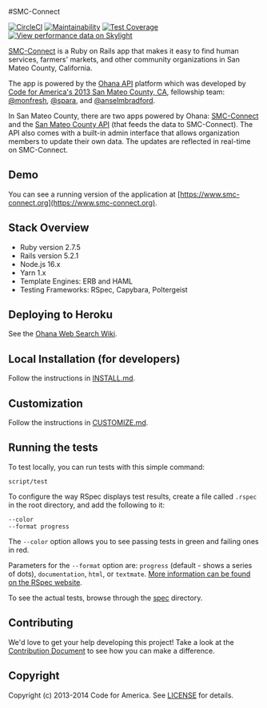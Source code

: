 #SMC-Connect

[![CircleCI](https://circleci.com/gh/smcgov/SMC-Connect/tree/master.svg?style=svg)](https://circleci.com/gh/smcgov/SMC-Connect/tree/master) [![Maintainability](https://api.codeclimate.com/v1/badges/c83da1660a5df77aa361/maintainability)](https://codeclimate.com/github/smcgov/SMC-Connect/maintainability) [![Test Coverage](https://api.codeclimate.com/v1/badges/c83da1660a5df77aa361/test_coverage)](https://codeclimate.com/github/smcgov/SMC-Connect/test_coverage)
[![View performance data on Skylight](https://badges.skylight.io/status/OsRyw4RiuAcN.svg)](https://oss.skylight.io/app/applications/OsRyw4RiuAcN)

[SMC-Connect](https://www.smc-connect.org) is a Ruby on Rails app that makes it easy to find human services, farmers' markets, and other community organizations in San Mateo County, California.

The app is powered by the [Ohana API](https://github.com/codeforamerica/ohana-api) platform which was developed by [Code for America's 2013 San Mateo County, CA,](https://codeforamerica.org/2013-partners/san-mateo-county/) fellowship team: [@monfresh](https://github.com/monfresh), [@spara](https://github.com/spara), and [@anselmbradford](https://github.com/anselmbradford).

In San Mateo County, there are two apps powered by Ohana: [SMC-Connect](https://www.smc-connect.org) and the [San Mateo County API](https://github.com/smcgov/ohana-api-smc) (that feeds the data to SMC-Connect). The API also comes with a built-in admin interface that allows organization members to update their own data. The updates are reflected in real-time on SMC-Connect.

## Demo
You can see a running version of the application at
[https://www.smc-connect.org](https://www.smc-connect.org).

## Stack Overview

* Ruby version 2.7.5
* Rails version 5.2.1
* Node.js 16.x
* Yarn 1.x
* Template Engines: ERB and HAML
* Testing Frameworks: RSpec, Capybara, Poltergeist

## Deploying to Heroku
See the [Ohana Web Search Wiki](https://github.com/codeforamerica/ohana-web-search/wiki/How-to-deploy-Ohana-Web-Search-to-your-Heroku-account).

## Local Installation (for developers)
Follow the instructions in [INSTALL.md][install].

[install]: https://github.com/smcgov/SMC-Connect/blob/master/INSTALL.md

## Customization
Follow the instructions in [CUSTOMIZE.md][customize].

[customize]: https://github.com/smcgov/SMC-Connect/blob/master/CUSTOMIZE.md

## Running the tests
To test locally, you can run tests with this simple command:

    script/test

To configure the way RSpec displays test results, create a file called `.rspec` in the root directory, and add the following to it:

    --color
    --format progress

The `--color` option allows you to see passing tests in green and failing ones in red.

Parameters for the `--format` option are: `progress` (default - shows a series of dots), `documentation`, `html`, or `textmate`. [More information can be found on the RSpec website](https://www.relishapp.com/rspec/rspec-core/v/3-0/docs/configuration/read-command-line-configuration-options-from-files).

To see the actual tests, browse through the [spec](https://github.com/smcgov/SMC-Connect/tree/master/spec) directory.

## Contributing
We'd love to get your help developing this project! Take a look at the [Contribution Document](https://github.com/smcgov/SMC-Connect/blob/master/CONTRIBUTING.md) to see how you can make a difference.

## Copyright
Copyright (c) 2013-2014 Code for America. See [LICENSE](https://github.com/smcgov/smc-connect/blob/master/LICENSE.md) for details.

